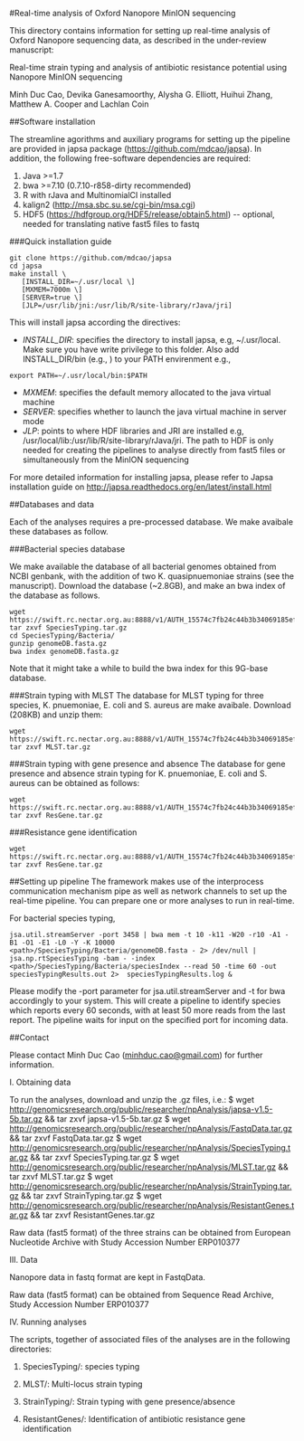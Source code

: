 
#Real-time analysis of Oxford Nanopore MinION sequencing


This directory contains information for setting up real-time analysis 
of Oxford Nanopore sequencing data, as described in the under-review 
manuscript:

Real-time strain typing and analysis of antibiotic resistance potential using 
Nanopore MinION sequencing

Minh Duc Cao, Devika Ganesamoorthy, Alysha G. Elliott, Huihui Zhang, Matthew 
A. Cooper and Lachlan Coin


##Software installation

The streamline agorithms and auxiliary programs for setting up the pipeline 
are provided in japsa package (https://github.com/mdcao/japsa). In addition, the 
following free-software dependencies are required:

 1. Java >=1.7
 2. bwa >=7.10 (0.7.10-r858-dirty recommended)
 3. R with rJava and MultinomialCI installed
 4. kalign2 (http://msa.sbc.su.se/cgi-bin/msa.cgi)
 5. HDF5 (https://hdfgroup.org/HDF5/release/obtain5.html)
 -- optional, needed for translating native fast5 files to fastq

###Quick installation guide

```
git clone https://github.com/mdcao/japsa
cd japsa
make install \
   [INSTALL_DIR=~/.usr/local \]
   [MXMEM=7000m \]
   [SERVER=true \]
   [JLP=/usr/lib/jni:/usr/lib/R/site-library/rJava/jri]
```
 
This will install japsa according the directives:

* *INSTALL_DIR*: specifies the directory to install japsa, e.g, ~/.usr/local. Make sure
 you have write privilege to this folder. Also add INSTALL_DIR/bin (e.g., )
 to your PATH envirenment e.g., 
```
export PATH=~/.usr/local/bin:$PATH
```
* *MXMEM*: specifies the default memory allocated to the java virtual machine
* *SERVER*: specifies whether to launch the java virtual machine in server mode
* *JLP*: points to where HDF libraries and JRI are installed e.g,
 /usr/local/lib:/usr/lib/R/site-library/rJava/jri. The path to HDF is only needed for
 creating the pipelines to analyse directly from fast5 files or simultaneously
 from the MinION sequencing

For more detailed information for installing japsa, please refer to  Japsa installation guide on
http://japsa.readthedocs.org/en/latest/install.html

##Databases and data

Each of the analyses requires a pre-processed database. We make avaibale these databases as follow.

###Bacterial species database

We make available the database of all bacterial genomes obtained from NCBI genbank, 
with the addition of two K. quasipnuemoniae strains (see the manuscript). Download
the database (~2.8GB), and make an bwa index of the database as follows.
```
wget https://swift.rc.nectar.org.au:8888/v1/AUTH_15574c7fb24c44b3b34069185efba190/npAnalysis/SpeciesTyping.tar.gz
tar zxvf SpeciesTyping.tar.gz
cd SpeciesTyping/Bacteria/
gunzip genomeDB.fasta.gz
bwa index genomeDB.fasta.gz
```
Note that it might take a while to build the bwa index for this 9G-base database.

###Strain typing with MLST
The database for MLST typing for three species,  K. pnuemoniae, E. coli and
S. aureus are make avaibale. Download (208KB) and unzip them:
```
wget https://swift.rc.nectar.org.au:8888/v1/AUTH_15574c7fb24c44b3b34069185efba190/npAnalysis/MLST.tar.gz
tar zxvf MLST.tar.gz
```

###Strain typing with gene presence and absence
The database for gene presence and absence strain typing for K. pnuemoniae, E. coli and
S. aureus can be obtained as follows:
```
wget https://swift.rc.nectar.org.au:8888/v1/AUTH_15574c7fb24c44b3b34069185efba190/npAnalysis/StrainTyping.tar.gz
tar zxvf ResGene.tar.gz
```

###Resistance gene identification
```
wget https://swift.rc.nectar.org.au:8888/v1/AUTH_15574c7fb24c44b3b34069185efba190/npAnalysis/ResGene.tar.gz
tar zxvf ResGene.tar.gz
```

##Setting up pipeline
The framework makes use of the interprocess communication mechanism pipe as well as network channels to set up the real-time pipeline. You can prepare one or more analyses to run in real-time.

For bacterial species typing,

```
jsa.util.streamServer -port 3458 | bwa mem -t 10 -k11 -W20 -r10 -A1 -B1 -O1 -E1 -L0 -Y -K 10000 <path>/SpeciesTyping/Bacteria/genomeDB.fasta - 2> /dev/null | jsa.np.rtSpeciesTyping -bam - -index <path>/SpeciesTyping/Bacteria/speciesIndex --read 50 -time 60 -out speciesTypingResults.out 2>  speciesTypingResults.log &
```
Please modify the -port parameter for  jsa.util.streamServer and -t for bwa accordingly 
to your system. This will create a pipeline to identify species which reports every 60 
seconds, with at least 50 more reads from the last report. The pipeline waits for input 
on the specified port for incoming data.


##Contact

Please contact Minh Duc Cao (minhduc.cao@gmail.com) for further information.


I. Obtaining data

To run the analyses, download and unzip the .gz files, i.e.:
$ wget http://genomicsresearch.org/public/researcher/npAnalysis/japsa-v1.5-5b.tar.gz && tar zxvf japsa-v1.5-5b.tar.gz
$ wget http://genomicsresearch.org/public/researcher/npAnalysis/FastqData.tar.gz && tar zxvf FastqData.tar.gz
$ wget http://genomicsresearch.org/public/researcher/npAnalysis/SpeciesTyping.tar.gz && tar zxvf SpeciesTyping.tar.gz
$ wget http://genomicsresearch.org/public/researcher/npAnalysis/MLST.tar.gz && tar zxvf MLST.tar.gz
$ wget http://genomicsresearch.org/public/researcher/npAnalysis/StrainTyping.tar.gz && tar zxvf StrainTyping.tar.gz
$ wget http://genomicsresearch.org/public/researcher/npAnalysis/ResistantGenes.tar.gz && tar zxvf ResistantGenes.tar.gz

Raw data (fast5 format) of the three strains can be obtained from European Nucleotide Archive with Study Accession Number ERP010377

III. Data

Nanopore data in fastq format are kept in FastqData.

Raw data (fast5 format) can be obtained from Sequence Read Archive, Study Accession
Number ERP010377


IV. Running analyses

The scripts, together of associated files of the analyses are in the following directories:

 1. SpeciesTyping/: species typing

 2. MLST/: Multi-locus strain typing

 3. StrainTyping/: Strain typing with gene presence/absence

 4. ResistantGenes/: Identification of antibiotic resistance gene identification

